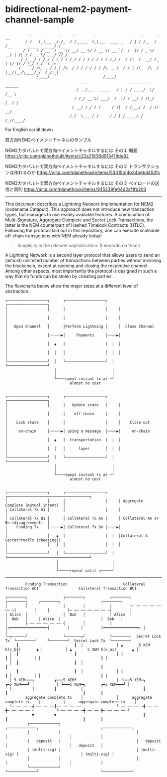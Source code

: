 # bidirectional-nem2-payment-channel-sample

	                                                                                                      
	                                                                                                      
	                                                                                                      
	          __    _       __    __        _                _   __     __                      __        
	         / /   (_)___ _/ /_  / /_____  (_)___  ____ _   / | / /__  / /__      ______  _____/ /__      
	        / /   / / __ `/ __ \/ __/ __ \/ / __ \/ __ `/  /  |/ / _ \/ __/ | /| / / __ \/ ___/ //_/      
	       / /___/ / /_/ / / / / /_/ / / / / / / / /_/ /  / /|  /  __/ /_ | |/ |/ / /_/ / /  / ,<         
	      /_____/_/\__, /_/ /_/\__/_/ /_/_/_/ /_/\__, /  /_/ |_/\___/\__/ |__/|__/\____/_/  /_/|_|        
	              /____/                        /____/                                                    
	                                 ____              _   __________  ______                             
	                                / __/___  _____   / | / / ____/  |/  /__ \                            
	                               / /_/ __ \/ ___/  /  |/ / __/ / /|_/ /__/ /                            
	                              / __/ /_/ / /     / /|  / /___/ /  / // __/                             
	                             /_/  \____/_/     /_/ |_/_____/_/  /_//____/                             
	                                                                                                      
	                                                                                                      
	                                                                                                      


For English scroll down


双方向NEM2ペイメントチャネルのサンプル

NEM2カタパルトで双方向ペイメントチャネルするには その１ 概要
https://qiita.com/planethouki/items/c22a21836d913418de82

NEM2カタパルトで双方向ペイメントチャネルするには その２ トランザクションは作れるのか
https://qiita.com/planethouki/items/53415a14b34bebd450fc

NEM2カタパルトで双方向ペイメントチャネルするには その３ ペイロードの送信と罰則
https://qiita.com/planethouki/items/945239fe04d2af1fb203

---
This document describes a Lightning Network implementation for NEM2 (codename Catapult). This approach does not introduce new transaction types, but manages to use readily available features. A combination of Multi-Signature, Aggregate Complete and Secret Lock Transactions, the latter is the NEM counterpart of Hashed Timelock Contracts (HTLC). Following the protocol laid out in this repository, one can execute scaleable off-chain transactions with NEM already today!   

> Simplicity is the ultimate sophistication.
 (Leonardo da Vinci)

A Lightning Network is a second layer protocol that allows users to send an (almost) unlimited number of transactions between parties without involving the blockchain, except at opening and closing the respective channel. Among other aspects, most importantly the protocol is designed in such a way that no funds can be stolen by cheating parties.

The flowcharts below show the major steps at a different level of abstraction.

	┌──────────────────┐      ┌──────────────────┐     ┌──────────────────┐                   
	│                  │      │                  │     │                  │                   
	│                  │      │                  │     │                  │                   
	│   Open Channel   │      │Perform Lightning │     │  Close Channel   │                   
	│                  │─────▶│     Payments     │──┬─▶│                  │                   
	│                  │  ▲   │                  │  │  │                  │                   
	│                  │  │   │                  │  │  │                  │                   
	└──────────────────┘  │   └──────────────────┘  │  └──────────────────┘                   
	                      │                         │                                         
	                      │                         │                                         
	                      └───repeat instant tx at ─┘                                         
	                             almost no cost                                               
	                                                                                          
	                                                                                          
	┌──────────────────┐      ┌──────────────────┐     ┌──────────────────┐                   
	│                  │      │   Update state   │     │                  │                   
	│                  │      │    off-chain     │     │                  │                   
	│    Lock state    │      │                  │     │    Close out     │                   
	│     on-chain     │─────▶│ using a message  │──┬─▶│     on-chain     │                   
	│                  │  ▲   │  transportation  │  │  │                  │                   
	│                  │  │   │      layer       │  │  │                  │                   
	└──────────────────┘  │   └──────────────────┘  │  └──────────────────┘                   
	                      │                         │                                         
	                      │                         │                                         
	                      └───repeat instant tx at ─┘                                         
	                             almost no cost                                               
	                                                                                          
	                                                                                          
	┌──────────────────┐      ┌──────────────────┐     ┌─────────────────────────────────────┐
	│                  │      │                  │     │ Aggregate Complete (mutual intent)  │
	│ Collateral Tx A1 │      │                  │     │                                     │
	│ Collateral Tx B1 │      │ Collateral Tx An │     │ Collateral An or Bn (disagreement)  │
	│    Funding Tx    │─────▶│ Collateral Tx Bn │──┬─▶│                                     │
	│                  │   ▲  │                  │  │  │Collateral & SecretProofTx (cheating)│
	│                  │   │  │                  │  │  │                                     │
	└──────────────────┘   │  └──────────────────┘  │  └─────────────────────────────────────┘
	                       │                        │                                         
	                       │                        │                                         
	                       └─────repeat until n─────┘                                         
	                                                                                          
	                                                                                                                                                
---






	         Funding Transaction                         Collateral Transaction AC1                  Collateral Transaction BC1     
	                                                                                                                                
	┌────────┐                ┌────────┐           ┌────────┐                  ┌────────┐     ┌────────┐                  ┌────────┐
	│        │                │        │           │        ├─ ── ── ── ── ── ─┤        │     │        ├─ ── ── ── ── ── ─┤        │
	│ Alice  │                │  Bob   │           │ Alice  │                  │  Bob   │     │ Alice  │                  │  Bob   │
	│        ├ ── ── ── ── ── ┤        │           │        │◁━━━━━━━━━━━━━━━━━│        │     │        │━━━━━━━━━━━━━━━━▷ │        │
	└─┬──────┘                └───────┬┘           └────────┘  Secret Lock Tx  └────────┘     └────────┘  Secret Lock Tx  └────────┘
	     ┃                         ┃  │               │ ▲       5 XEM h(x_b1)       ▲ │          │ ▲       5 XEM h(x_a1)       ▲ │  
	  │  ┃                         ┃                  │ ┃                           ┃ │          │ ┃                           ┃ │  
	  │  ┃                         ┃  │                                             ┃                                          ┃    
	     ┃                         ┃  │               │ ┃                           ┃ │          │ ┃                           ┃ │  
	  │ 5 XEM━━━┓         ┏━━━5 XEM┛                  │ ┗━━━5 XEM━┓       ┏━5 XEM━━━┛ │          │ ┗━━━5 XEM━┓       ┏━5 XEM━━━┛ │  
	  │         ┃         ┃           │                           ┃       ┃                                  ┃       ┃              
	         aggregate complete tx    │               │      aggregate complete tx    │          │      aggregate complete tx    │  
	  └─ ── ── ─╋ ── ── ──┃── ── ── ──                └ ── ── ── ─╋ ── ── ╋─ ── ── ── ┘          └ ── ── ── ─╋ ── ── ╋─ ── ── ── ┘  
	            ▼         ▼                                       ┃       ┃                                  ┃       ┃              
	          ┌─────────────┐                                  ┌─────────────┐                            ┌─────────────┐           
	          │             │                                  │             │                            │             │           
	          │   deposit   │                                  │   deposit   │                            │   deposit   │           
	          │ (multi-sig) │                                  │ (multi-sig) │                            │ (multi-sig) │           
	          │             │                                  │             │                            │             │           
	          └─────────────┘                                  └─────────────┘                            └─────────────┘           